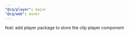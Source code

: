 ```yaml
---
"@cq/player": major
"@cq/web": minor
---
```


feat: add player package to store the clip player component
